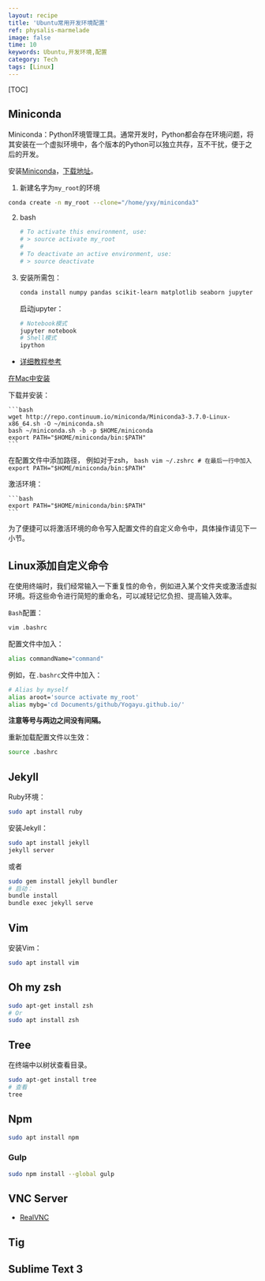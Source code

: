 ```yaml
---
layout: recipe
title: 'Ubuntu常用开发环境配置'
ref: physalis-marmelade
image: false
time: 10
keywords: Ubuntu,开发环境,配置
category: Tech
tags: [Linux]
---
```


[TOC]

## Miniconda

Miniconda：Python环境管理工具。通常开发时，Python都会存在环境问题，将其安装在一个虚拟环境中，各个版本的Python可以独立共存，互不干扰，便于之后的开发。

<!-- more -->

安装[Miniconda](https://conda.io/docs/user-guide/install/download.html
)，[下载地址](https://repo.continuum.io/miniconda/)。

1. 新建名字为`my_root`的环境

```bash
conda create -n my_root --clone="/home/yxy/miniconda3"
```

2. bash

    ```bash
    # To activate this environment, use:
    # > source activate my_root
    #
    # To deactivate an active environment, use:
    # > source deactivate
    ```

3. 安装所需包：

    ```bash
    conda install numpy pandas scikit-learn matplotlib seaborn jupyter
    ```
    启动jupyter：

    ```bash
    # Notebook模式
    jupyter notebook
    # Shell模式
    ipython
    ```

- [详细教程参考](https://conda.io/docs/user-guide/getting-started.html#managing-python)


[在Mac中安装](https://conda.io/docs/user-guide/install/macos.html)

下载并安装：

    ```bash
    wget http://repo.continuum.io/miniconda/Miniconda3-3.7.0-Linux-x86_64.sh -O ~/miniconda.sh
    bash ~/miniconda.sh -b -p $HOME/miniconda
    export PATH="$HOME/miniconda/bin:$PATH"
    ```

在配置文件中添加路径，
例如对于zsh，
    ```bash
    vim ~/.zshrc
    # 在最后一行中加入
    export PATH="$HOME/miniconda/bin:$PATH"
    ``` 

激活环境：
    
    ```bash
    export PATH="$HOME/miniconda/bin:$PATH"
    ```

为了便捷可以将激活环境的命令写入配置文件的自定义命令中，具体操作请见下一小节。


## Linux添加自定义命令
在使用终端时，我们经常输入一下重复性的命令，例如进入某个文件夹或激活虚拟环境。将这些命令进行简短的重命名，可以减轻记忆负担、提高输入效率。

`Bash`配置：

```bash
vim .bashrc
```

配置文件中加入：
```bash
alias commandName="command"
```

例如，在`.bashrc`文件中加入：

```bash
# Alias by myself
alias aroot='source activate my_root'
alias mybg='cd Documents/github/Yogayu.github.io/'
```

**注意等号与两边之间没有间隔。**

重新加载配置文件以生效：
```bash
source .bashrc
```
## Jekyll

Ruby环境：
```bash
sudo apt install ruby
```

安装Jekyll：
```bash
sudo apt install jekyll
jekyll server
```

或者

```bash
sudo gem install jekyll bundler
# 启动：
bundle install
bundle exec jekyll serve
```

## Vim

安装Vim：
```bash
sudo apt install vim
```

## Oh my zsh

```bash
sudo apt-get install zsh
# Or
sudo apt install zsh
```



## Tree

在终端中以树状查看目录。

```bash
sudo apt-get install tree
# 查看
tree
```

## Npm

```bash
sudo apt install npm
```
### Gulp

```bash
sudo npm install --global gulp
```

## VNC Server

- [RealVNC](https://www.realvnc.com/en/connect/download/vnc/)

## Tig

## Sublime Text 3


